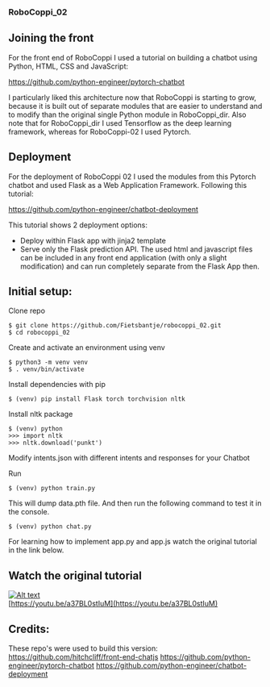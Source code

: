 ### RoboCoppi_02  

## Joining the front  

For the front end of RoboCoppi I used a tutorial on building a chatbot using Python, HTML, CSS and JavaScript:  

https://github.com/python-engineer/pytorch-chatbot   

I particularly liked this architecture now that RoboCoppi is starting to grow, because it is built out of separate modules that are easier to understand and to modify than the original single Python module in RoboCoppi_dir. Also note that for RoboCoppi_dir I used Tensorflow as the deep learning framework, whereas for RoboCoppi-02 I used Pytorch.  
 
## Deployment  

For the deployment of RoboCoppi 02 I used the modules from this Pytorch chatbot and used Flask as a Web Application Framework. Following this tutorial:  

https://github.com/python-engineer/chatbot-deployment  

This tutorial shows 2 deployment options:  
- Deploy within Flask app with jinja2 template  
- Serve only the Flask prediction API. The used html and javascript files can be included in any front end application (with only a slight modification) and can run completely separate from the Flask App then.  

## Initial setup:  

Clone repo
```
$ git clone https://github.com/Fietsbantje/robocoppi_02.git
$ cd robocoppi_02
```

Create and activate an environment using venv
```
$ python3 -m venv venv
$ . venv/bin/activate
```
Install dependencies with pip
```
$ (venv) pip install Flask torch torchvision nltk
```
Install nltk package
```
$ (venv) python
>>> import nltk
>>> nltk.download('punkt')
```
Modify intents.json with different intents and responses for your Chatbot

Run
```
$ (venv) python train.py
```
This will dump data.pth file. And then run the following command to test it in the console.
```
$ (venv) python chat.py
```

For learning how to implement app.py and app.js watch the original tutorial in the link below.

## Watch the original tutorial  
[![Alt text](https://img.youtube.com/vi/a37BL0stIuM/hqdefault.jpg)](https://youtu.be/a37BL0stIuM)  
[https://youtu.be/a37BL0stIuM](https://youtu.be/a37BL0stIuM)

## Credits:  
These repo's were used to build this version:  
https://github.com/hitchcliff/front-end-chatjs
https://github.com/python-engineer/pytorch-chatbot 
https://github.com/python-engineer/chatbot-deployment  
  

